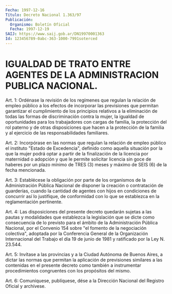```yaml
---
Fecha: 1997-12-16
Título: Decreto Nacional 1.363/97
Publicación:
  Organismo: Boletín Oficial
  Fecha: 1997-12-19
SAIJ: https://www.saij.gob.ar/DN19970001363
Id: 123456789-0abc-363-1000-7991soterced
---
```

# IGUALDAD DE TRATO ENTRE AGENTES DE LA ADMINISTRACION PUBLICA NACIONAL.

<a id="1"></a>
Art. 1: Ordénase la revisión  de  los regímenes que regulan la relación  de  empleo  público  a  los  efectos  de  incorporar  las previsiones  que  permitan  garantizar  el  cumplimiento    de  los principios  relativos  a  la  eliminación  de  todas  las formas de discriminación  contra la mujer, la igualdad de oportunidades  para los trabajadores  con  cargas  de  familia,  la  protección del rol paterno  y de otras disposiciones que hacen a la protección  de  la familia  y    al  ejercicio  de  las  responsabilidades  familiares.

<a id="2"></a>
Art. 2: Incorpórase  en  las  normas  que  regulan  la relación de empleo  público el instituto "Estado de Excedencia", definido  como aquella situación  por  la  que la mujer podrá optar a partir de la finalización de la licencia por  maternidad  o  adopción  y  que le permite  solicitar licencia sin goce de haberes por un plazo mínimo de TRES (3)  meses  y  máximo  de  SEIS  (6) de la fecha mencionada.

<a id="3"></a>
Art. 3: Establécese la obligación por parte  de  los organismos de la  Administración  Pública  Nacional  de  disponer  la creación  o contratación de guarderías, cuando la cantidad de agentes con hijos en  condiciones de concurrir así lo justifique, de conformidad  con lo que se establezca en la reglamentación pertinente.

<a id="4"></a>
Art.  4: Las disposiciones del presente decreto quedarán sujetas a las pautas y modalidades que establezca la legislación que se dicte como consecuencia de lo previsto para el ámbito de la Administración  Pública  Nacional,  por  el  Convenio 154 sobre "el fomento de la negociación colectiva", adoptada  por  la Conferencia General de la Organización Internacional del Trabajo el  día  19 de junio de 1981 y ratificado por la Ley N. 23.544.

<a id="5"></a>
Art. 5: Invítase a las provincias y a la Ciudad Autónoma de Buenos Aires, a dictar las normas que permitan la aplicación de previsiones  similares a las contenidas en el presente decreto como también  a  instrumentar   procedimientos    congruentes  con  los propósitos del mismo.

<a id="6"></a>
Art. 6: Comuníquese, publíquese, dése a la Dirección  Nacional del Registro  Oficial  y  archívese.